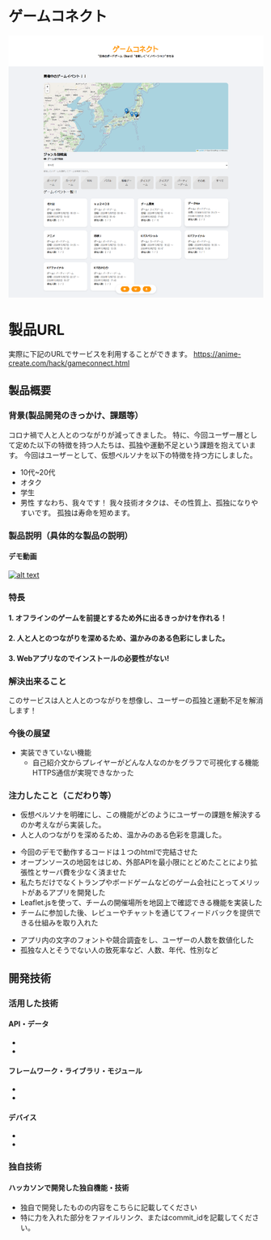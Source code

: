 # ゲームコネクト

<!-- [![IMAGE ALT TEXT HERE](https://jphacks.com/wp-content/uploads/2024/07/JPHACKS2024_ogp.jpg)](https://www.youtube.com/watch?v=DZXUkEj-CSI) -->
[![IMAGE ALT TEXT HERE](./app_image.png)](https://youtu.be/TZA6EsNIHM0)


# 製品URL
実際に下記のURLでサービスを利用することができます。 
https://anime-create.com/hack/gameconnect.html

## 製品概要
### 背景(製品開発のきっかけ、課題等）

コロナ禍で人と人とのつながりが減ってきました。
特に、今回ユーザー層として定めた以下の特徴を持つ人たちは、孤独や運動不足という課題を抱えています。
今回はユーザーとして、仮想ペルソナを以下の特徴を持つ方にしました。
- 10代~20代
- オタク
- 学生
- 男性
すなわち、我々です！
我々技術オタクは、その性質上、孤独になりやすいです。
孤独は寿命を短めます。

### 製品説明（具体的な製品の説明）

<!-- ここは岡崎さんに説明してもらう。もしくはヒアリングをしながら書き起こす -->
#### デモ動画

[![alt text](https://img.youtube.com/vi/TZA6EsNIHM0/0.jpg)](https://youtu.be/TZA6EsNIHM0 "title")

### 特長
#### 1. オフラインのゲームを前提とするため外に出るきっかけを作れる！
#### 2. 人と人とのつながりを深めるため、温かみのある色彩にしました。
#### 3. Webアプリなのでインストールの必要性がない!

### 解決出来ること

このサービスは人と人とのつながりを想像し、ユーザーの孤独と運動不足を解消します！
<!-- ここにボードゲーム業界の活性化の旨を入れる -->

### 今後の展望

- 実装できていない機能
    - 自己紹介文からプレイヤーがどんな人なのかをグラフで可視化する機能
        HTTPS通信が実現できなかった
    

### 注力したこと（こだわり等）

<!-- 黒瀬 -->

- 仮想ペルソナを明確にし、この機能がどのようにユーザーの課題を解決するのか考えながら実装した。
- 人と人のつながりを深めるため、温かみのある色彩を意識した。

<!-- 岡崎さん -->
- 今回のデモで動作するコードは１つのhtmlで完結させた
- オープンソースの地図をはじめ、外部APIを最小限にとどめたことにより拡張性とサーバ費を少なく済ませた
- 私たちだけでなくトランプやボードゲームなどのゲーム会社にとってメリットがあるアプリを開発した
- Leaflet.jsを使って、チームの開催場所を地図上で確認できる機能を実装した
- チームに参加した後、レビューやチャットを通じてフィードバックを提供できる仕組みを取り入れた

<!-- 浦澤さん -->

- アプリ内の文字のフォントや競合調査をし、ユーザーの人数を数値化した
- 孤独な人とそうでない人の致死率など、人数、年代、性別など


<!-- これより下は岡崎さんにお願いする -->

## 開発技術
### 活用した技術
#### API・データ
* 
* 

#### フレームワーク・ライブラリ・モジュール
* 
* 

#### デバイス
* 
* 

### 独自技術
#### ハッカソンで開発した独自機能・技術
* 独自で開発したものの内容をこちらに記載してください
* 特に力を入れた部分をファイルリンク、またはcommit_idを記載してください。
